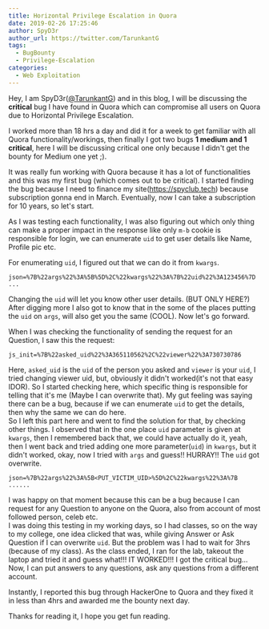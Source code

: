 ```yaml
---
title: Horizontal Privilege Escalation in Quora
date: 2019-02-26 17:25:46
author: SpyD3r
author_url: https://twitter.com/TarunkantG
tags:
  - BugBounty
  - Privilege-Escalation
categories:
  - Web Exploitation
---
```


Hey, I am SpyD3r([@TarunkantG](https://twitter.com/TarunkantG)) and in this blog, I will be discussing the **critical** bug I have found in Quora which can compromise all users on Quora due to Horizontal Privilege Escalation.  

<!--more-->

I worked more than 18 hrs a day and did it for a week to get familiar with all Quora functionality/workings, then finally I got two bugs **1 medium and 1 critical**, here I will be discussing critical one only because I didn't get the bounty for Medium one yet ;).  

It was really fun working with Quora because it has a lot of functionalities and this was my first bug (which comes out to be critical). I started finding the bug because I need to finance my site(https://spyclub.tech) because subscription gonna end in March. Eventually, now I can take a subscription for 10 years, so let's start.  

As I was testing each functionality, I was also figuring out which only thing can make a proper impact in the response like only `m-b` cookie is responsible for login, we can enumerate `uid` to get user details like Name, Profile pic etc.   

For enumerating `uid`, I figured out that we can do it from `kwargs`.
```
json=%7B%22args%22%3A%5B%5D%2C%22kwargs%22%3A%7B%22uid%22%3A123456%7D ...
```
Changing the `uid` will let you know other user details. (BUT ONLY HERE?)  
After digging more I also got to know that in the some of the places putting the `uid` on `args`, will also get you the same (COOL). Now let's go forward.

When I was checking the functionality of sending the request for an Question, I saw this the request:
```
js_init=%7B%22asked_uid%22%3A365110562%2C%22viewer%22%3A730730786
```
Here, `asked_uid` is the `uid` of the person you asked and `viewer` is your `uid`, I tried changing viewer uid, but, obviously it didn't worked(it's not that easy IDOR). So I started checking here, which specific thing is responsible for telling that it's me (Maybe I can overwrite that). My gut feeling was saying there can be a bug, because if we can enumerate `uid` to get the details, then why the same we can do here.  
So I left this part here and went to find the solution for that, by checking other things. I observed that in the one place `uid` parameter is given at `kwargs`, then I remembered back that, we could have actually do it, yeah, then I went back and tried adding one more parameter(`uid`) in `kwargs`, but it didn't worked, okay, now I tried with `args` and guess!! HURRAY!! The `uid` got overwrite.  
```
json=%7B%22args%22%3A%5B<PUT_VICTIM_UID>%5D%2C%22kwargs%22%3A%7B ......

```
I was happy on that moment because this can be a bug because I can request for any Question to anyone on the Quora, also from account of most followed person, celeb etc.  
I was doing this testing in my working days, so I had classes, so on the way to my college, one idea clicked that was, while giving Answer or Ask Question if I can overwrite `uid`. But the problem was I had to wait for 3hrs (because of my class). As the class ended, I ran for the lab, takeout the laptop and tried it and guess what!!! IT WORKED!!! I got the critical bug... Now, I can put answers to any questions, ask any questions from a different account.  

Instantly, I reported this bug through HackerOne to Quora and they fixed it in less than 4hrs and awarded me the bounty next day.  

Thanks for reading it, I hope you get fun reading.
